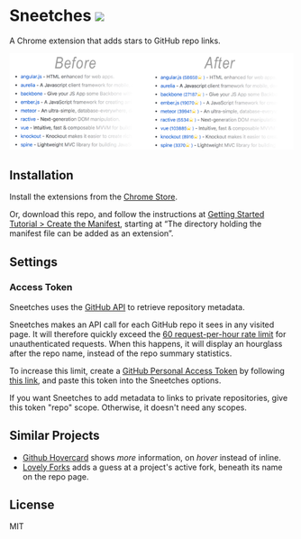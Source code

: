 # Sneetches <a href="https://chrome.google.com/webstore/detail/sneetches/kcgocobceakfflhmbolpokembcmeljka"><img src="https://raw.githubusercontent.com/alrra/browser-logos/master/src/chrome/chrome_48x48.png" width="24" /></a>


A Chrome extension that adds stars to GitHub repo links.

![](./docs/comparison.png)

## Installation

Install the extensions from the [Chrome
Store](https://chrome.google.com/webstore/detail/sneetches/kcgocobceakfflhmbolpokembcmeljka).

Or, download this repo, and follow the instructions at [Getting Started Tutorial
&gt; Create the
Manifest](https://developer.chrome.com/extensions/getstarted#manifest), starting
at “The directory holding the manifest file can be added as an extension”.

## Settings

### Access Token

Sneetches uses the [GitHub API](https://developer.github.com/v3/) to retrieve
repository metadata.

Sneetches makes an API call for each GitHub repo it sees in any visited page. It
will therefore quickly exceed the [60 request-per-hour rate
limit](https://developer.github.com/v3/#rate-limiting) for unauthenticated
requests. When this happens, it will display an hourglass after the repo name,
instead of the repo summary statistics.

To increase this limit, create a [GitHub Personal Access
Token](https://help.github.com/articles/creating-a-personal-access-token-for-the-command-line/) by following [this link](https://github.com/settings/tokens/new), and paste this token into the Sneetches options.

If you want Sneetches to add metadata to links to private repositories, give
this token "repo" scope. Otherwise, it doesn't need any scopes.

## Similar Projects

* [Github Hovercard](https://justineo.github.io/github-hovercard/) shows *more* information, on *hover* instead of inline.
* [Lovely Forks](https://github.com/musically-ut/lovely-forks) adds a guess at a project's active fork, beneath its name on the repo page.

## License

MIT
